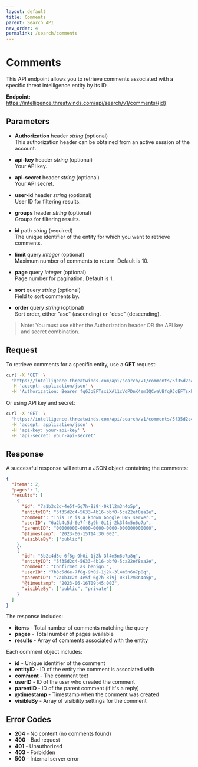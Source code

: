 ```yaml
---
layout: default
title: Comments
parent: Search API
nav_order: 4
permalink: /search/comments
---
```


# Comments

This API endpoint allows you to retrieve comments associated with a specific threat intelligence entity by its ID.

**Endpoint:** https://intelligence.threatwinds.com/api/search/v1/comments/{id}

## Parameters

* **Authorization** header _string_ (optional)  
  This authorization header can be obtained from an active session of the account.

* **api-key** header _string_ (optional)  
  Your API key.

* **api-secret** header _string_ (optional)  
  Your API secret.

* **user-id** header _string_ (optional)  
  User ID for filtering results.

* **groups** header _string_ (optional)  
  Groups for filtering results.

* **id** path _string_ (required)  
  The unique identifier of the entity for which you want to retrieve comments.

* **limit** query _integer_ (optional)  
  Maximum number of comments to return. Default is 10.

* **page** query _integer_ (optional)  
  Page number for pagination. Default is 1.

* **sort** query _string_ (optional)  
  Field to sort comments by.

* **order** query _string_ (optional)  
  Sort order, either "asc" (ascending) or "desc" (descending).

> Note: You must use either the Authorization header OR the API key and secret combination.

## Request

To retrieve comments for a specific entity, use a **GET** request:

```bash
curl -X 'GET' \
  'https://intelligence.threatwinds.com/api/search/v1/comments/5f35d2c4-5633-4b16-bbf0-5ca22ef8ea2e?limit=10&page=1' \
  -H 'accept: application/json' \
  -H 'Authorization: Bearer fq6JoEFTsxiXAl1cVdPDnK4emIQCwaUBfq9JoEFTsxhXAl1cVxPDnK4emIQCwaUB'
```

Or using API key and secret:

```bash
curl -X 'GET' \
  'https://intelligence.threatwinds.com/api/search/v1/comments/5f35d2c4-5633-4b16-bbf0-5ca22ef8ea2e?limit=10&page=1' \
  -H 'accept: application/json' \
  -H 'api-key: your-api-key' \
  -H 'api-secret: your-api-secret'
```

## Response

A successful response will return a JSON object containing the comments:

```json
{
  "items": 2,
  "pages": 1,
  "results": [
    {
      "id": "7a1b3c2d-4e5f-6g7h-8i9j-0k1l2m3n4o5p",
      "entityID": "5f35d2c4-5633-4b16-bbf0-5ca22ef8ea2e",
      "comment": "This IP is a known Google DNS server.",
      "userID": "6a2b4c5d-6e7f-8g9h-0i1j-2k3l4m5n6o7p",
      "parentID": "00000000-0000-0000-0000-000000000000",
      "@timestamp": "2023-06-15T14:30:00Z",
      "visibleBy": ["public"]
    },
    {
      "id": "8b2c4d5e-6f8g-9h0i-1j2k-3l4m5n6o7p8q",
      "entityID": "5f35d2c4-5633-4b16-bbf0-5ca22ef8ea2e",
      "comment": "Confirmed as benign.",
      "userID": "7b3c5d6e-7f8g-9h0i-1j2k-3l4m5n6o7p8q",
      "parentID": "7a1b3c2d-4e5f-6g7h-8i9j-0k1l2m3n4o5p",
      "@timestamp": "2023-06-16T09:45:00Z",
      "visibleBy": ["public", "private"]
    }
  ]
}
```

The response includes:

* **items** - Total number of comments matching the query
* **pages** - Total number of pages available
* **results** - Array of comments associated with the entity

Each comment object includes:
* **id** - Unique identifier of the comment
* **entityID** - ID of the entity the comment is associated with
* **comment** - The comment text
* **userID** - ID of the user who created the comment
* **parentID** - ID of the parent comment (if it's a reply)
* **@timestamp** - Timestamp when the comment was created
* **visibleBy** - Array of visibility settings for the comment

## Error Codes

* **204** - No content (no comments found)
* **400** - Bad request
* **401** - Unauthorized
* **403** - Forbidden
* **500** - Internal server error
